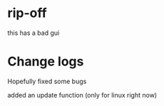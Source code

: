 # rip-off

this has a bad gui

# Change logs

Hopefully fixed some bugs

added an update function (only for linux right now)

